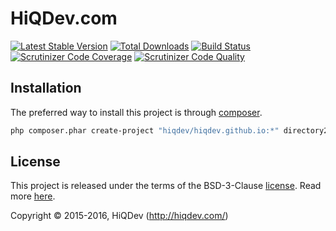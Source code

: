 HiQDev.com
==========

[![Latest Stable Version](https://poser.pugx.org/hiqdev/hiqdev.github.io/v/stable)](https://packagist.org/packages/hiqdev/hiqdev.github.io)
[![Total Downloads](https://poser.pugx.org/hiqdev/hiqdev.github.io/downloads)](https://packagist.org/packages/hiqdev/hiqdev.github.io)
[![Build Status](https://img.shields.io/travis/hiqdev/hiqdev.github.io.svg)](https://travis-ci.org/hiqdev/hiqdev.github.io)
[![Scrutinizer Code Coverage](https://img.shields.io/scrutinizer/coverage/g/hiqdev/hiqdev.github.io.svg)](https://scrutinizer-ci.com/g/hiqdev/hiqdev.github.io/)
[![Scrutinizer Code Quality](https://img.shields.io/scrutinizer/g/hiqdev/hiqdev.github.io.svg)](https://scrutinizer-ci.com/g/hiqdev/hiqdev.github.io/)

## Installation

The preferred way to install this project is through [composer](http://getcomposer.org/download/).

```sh
php composer.phar create-project "hiqdev/hiqdev.github.io:*" directory2install
```

## License

This project is released under the terms of the BSD-3-Clause [license](LICENSE).
Read more [here](http://choosealicense.com/licenses/bsd-3-clause).

Copyright © 2015-2016, HiQDev (http://hiqdev.com/)
